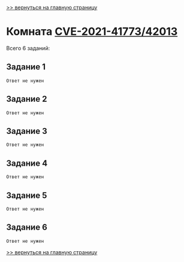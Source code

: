 [>> вернуться на главную страницу](https://github.com/BEPb/tryhackme/blob/master/README.md)

# Комната [CVE-2021-41773/42013](https://tryhackme.com/r/room/cve202141773) 

Всего 6 заданий:
## Задание 1

```commandline
Ответ не нужен
```

## Задание 2

```commandline
Ответ не нужен
```

## Задание 3
 
```commandline
Ответ не нужен
```

## Задание 4
 
```commandline
Ответ не нужен
```

## Задание 5
```commandline
Ответ не нужен
```

## Задание 6

```commandline
Ответ не нужен
```

[>> вернуться на главную страницу](https://github.com/BEPb/tryhackme/blob/master/README.md)